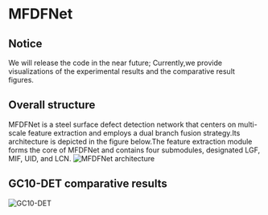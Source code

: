 # MFDFNet
## Notice  
We will release the code in the near future; Currently,we provide visualizations of the experimental results and the comparative result figures.
## Overall structure
 MFDFNet is a steel surface defect detection network that centers on multi-scale feature extraction and employs a dual branch fusion strategy.Its architecture is depicted in the figure below.The feature extraction module forms the core of MFDFNet and contains four submodules, designated LGF, MIF, UID, and LCN.
![MFDFNet architecture](models/MFDFNet.png)
## GC10-DET comparative results
![GC10-DET](models/GC10-DET.png)
